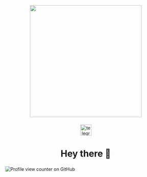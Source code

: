 <div align="center">
  <img height="350" src="https://steamuserimages-a.akamaihd.net/ugc/1678121119960744195/3C9D9F2FB8AAAA0CB06D71D07E1D90F1D5CC9A8C/?imw=637&imh=358&ima=fit&impolicy=Letterbox&imcolor=%23000000&letterbox=true"  />
</div>

###

<div align="center">
  <a href="https://t.me/aoembot_extasy" target="_blank">
    <img src="https://img.shields.io/static/v1?message=Telegram&logo=telegram&label=F0Rextasy&color=2CA5E0&logoColor=white&labelColor=&style=for-the-badge" height="35" alt="telegram logo"  />
  </a>
</div>

###

<h1 align="center">Hey there 👋</h1>

###

![Profile view counter on GitHub](https://komarev.com/ghpvc/?username=f0rextasy)
